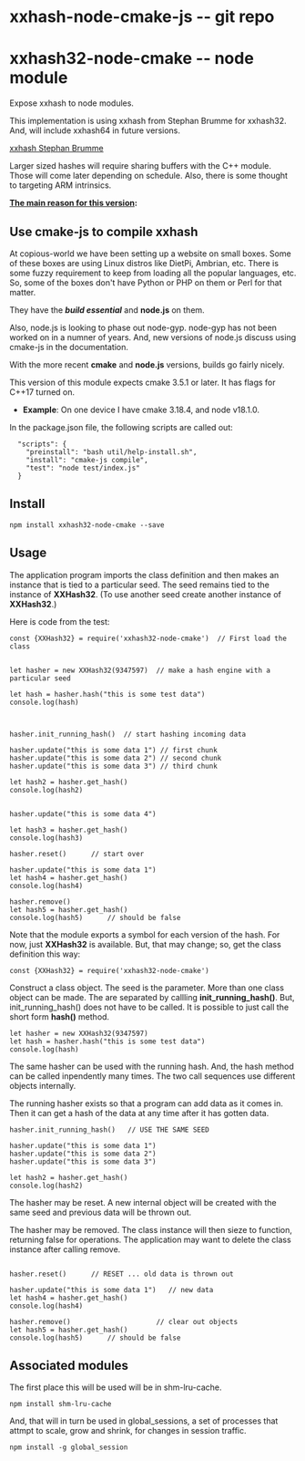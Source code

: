 # xxhash-node-cmake-js -- git repo
# xxhash32-node-cmake  -- node module

Expose xxhash to node modules. 

This implementation is using xxhash from Stephan Brumme for xxhash32. And, will include xxhash64 in future versions.

[xxhash Stephan Brumme](https://create.stephan-brumme.com/xxhash/)

Larger sized hashes will require sharing buffers with the C++ module. Those will come later depending on schedule. Also, there is some thought to targeting ARM intrinsics.

**<u>The main reason for this version</u>:**

## Use cmake-js to compile xxhash

At copious-world we have been setting up a website on small boxes. Some of these boxes are using Linux distros like DietPi, Ambrian, etc. There is some fuzzy requirement to keep from loading all the popular languages, etc. So, some of the boxes don't have Python or PHP on them or Perl for that matter.

They have the ***build essential*** and **node.js** on them. 

Also, node.js is looking to phase out node-gyp. node-gyp has not been worked on in a numner of years. And, new versions of node.js discuss using cmake-js in the documentation.

With the more recent **cmake** and **node.js** versions, builds go fairly nicely.

This version of this module expects cmake 3.5.1 or later. It has flags for C++17 turned on.

* **Example**: On one device I have cmake 3.18.4, and node v18.1.0.

In the package.json file, the following scripts are called out:

```
  "scripts": {
    "preinstall": "bash util/help-install.sh",
    "install": "cmake-js compile",
    "test": "node test/index.js"
  }
```

## Install
```
npm install xxhash32-node-cmake --save
```


## Usage

The application program imports the class definition and then makes an instance that is tied to a particular seed. The seed remains tied to the instance of **XXHash32**. (To use another seed create another instance of **XXHash32**.)

Here is code from the test:

```
const {XXHash32} = require('xxhash32-node-cmake')  // First load the class


let hasher = new XXHash32(9347597)  // make a hash engine with a particular seed

let hash = hasher.hash("this is some test data")
console.log(hash)



hasher.init_running_hash()  // start hashing incoming data

hasher.update("this is some data 1") // first chunk
hasher.update("this is some data 2") // second chunk
hasher.update("this is some data 3") // third chunk

let hash2 = hasher.get_hash()
console.log(hash2)


hasher.update("this is some data 4")

let hash3 = hasher.get_hash()
console.log(hash3)

hasher.reset()		// start over

hasher.update("this is some data 1")
let hash4 = hasher.get_hash()
console.log(hash4)

hasher.remove()
let hash5 = hasher.get_hash()
console.log(hash5)      // should be false

```

Note that the module exports a symbol for each version of the hash. For now, just **XXHash32** is available. But, that may change; so, get the class definition this way:

```
const {XXHash32} = require('xxhash32-node-cmake') 
```

Construct a class object. The seed is the parameter. More than one class object can be made. The are separated by callling **init\_running\_hash()**. But, init\_running\_hash() does not have to be called. It is possible to just call the short form **hash()** method.

```
let hasher = new XXHash32(9347597)
let hash = hasher.hash("this is some test data")
console.log(hash)
```

The same hasher can be used with the running hash. And, the hash method can be called inpendently many times. The two call sequences use different objects internally.

The running hasher exists so that a program can add data as it comes in. Then it can get a hash of the data at any time after it has gotten data.

```
hasher.init_running_hash()   // USE THE SAME SEED

hasher.update("this is some data 1")
hasher.update("this is some data 2")
hasher.update("this is some data 3")

let hash2 = hasher.get_hash()
console.log(hash2)

```

The hasher may be reset. A new internal object will be created with the same seed and previous data will be thrown out.

The hasher may be removed. The class instance will then sieze to function, returning false for operations. The application may want to delete the class instance after calling remove.

```

hasher.reset()		// RESET ... old data is thrown out

hasher.update("this is some data 1")   // new data
let hash4 = hasher.get_hash()
console.log(hash4)

hasher.remove()						// clear out objects
let hash5 = hasher.get_hash()
console.log(hash5)      // should be false

```


## Associated modules

The first place this will be used will be in shm-lru-cache. 

```
npm install shm-lru-cache
```

And, that will in turn be used in global_sessions, a set of processes that attmpt to scale, grow and shrink, for changes in session traffic.

```
npm install -g global_session
```


